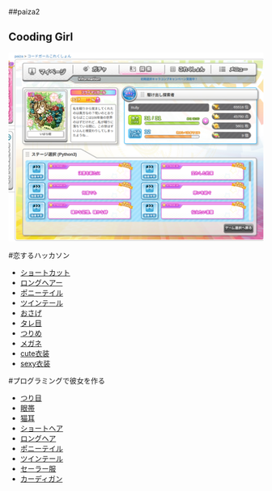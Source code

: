 ##paiza2

## Cooding Girl

![Coding Girl](./image/codinggirl.png)


#恋するハッカソン
 
- [ショートカット](./hackthon/shortcat.py)
- [ ロングヘアー](./hackthon/longhear.py)
- [ポニーテイル](./hackthon/ponytail.py)
- [ツインテール](./hackthon/twintail.py)
- [おさげ](./hackthon/osage.py)
- [タレ目](./hackthon/tareme.py)
- [つりめ](./hackthon/turime.py)
- [メガネ](./hackthon/megane.py)
- [cute衣装](./hackthon/cutecostume.py)
- [sexy衣装](./hackthon/sexy.py)

#プログラミングで彼女を作る

- [つり目](./girl/turime.py)
- [眼帯](./girl/gantai.py)
- [猫耳](./girl/nekomimi.py)
- [ショートヘア](./girl/short.py)
- [ロングヘア](./girl/longhear.py)
- [ポニーテイル](./girl/ponytail.py)
- [ツインテール](./girl/twintail.py)
- [セーラー服](./girl/se-ra-huku.py)
- [カーディガン](./girl/cardigan.py)





